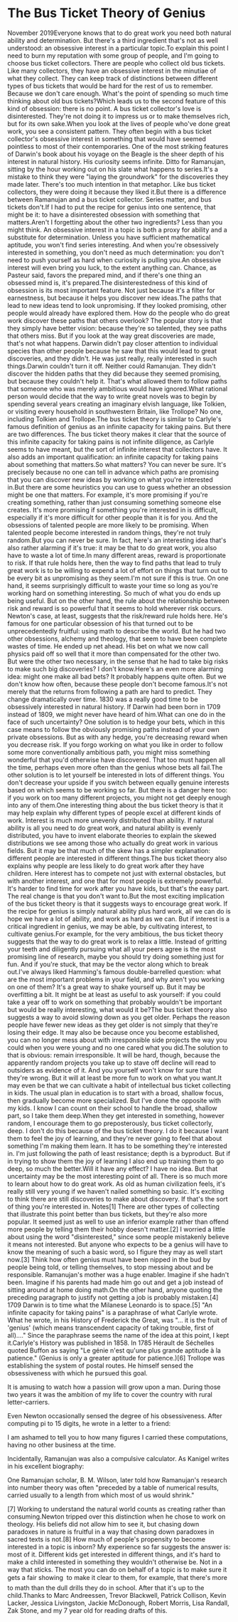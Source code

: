 # The Bus Ticket Theory of Genius

November 2019Everyone knows that to do great work you need both natural ability
and determination. But there's a third ingredient that's not as
well understood: an obsessive interest in a particular topic.To explain this point I need to burn my reputation with some group
of people, and I'm going to choose bus ticket collectors.  There
are people who collect old bus tickets. Like many collectors, they
have an obsessive interest in the minutiae of what they collect.
They can keep track of distinctions between different types of bus
tickets that would be hard for the rest of us to remember.  Because
we don't care enough. What's the point of spending so much time
thinking about old bus tickets?Which leads us to the second feature of this kind of obsession:
there is no point. A bus ticket collector's love is disinterested.
They're not doing it to impress us or to make themselves rich, but
for its own sake.When you look at the lives of people who've done great work, you
see a consistent pattern. They often begin with a bus ticket
collector's obsessive interest in something that would have seemed
pointless to most of their contemporaries. One of the most striking
features of Darwin's book about his voyage on the Beagle is the
sheer depth of his interest in natural history. His curiosity seems
infinite. Ditto for Ramanujan, sitting by the hour working out on
his slate what happens to series.It's a mistake to think they were "laying the groundwork" for the
discoveries they made later. There's too much intention in that
metaphor. Like bus ticket collectors, they were doing it
because they liked it.But there is a difference between Ramanujan and a bus ticket
collector. Series matter, and bus tickets don't.If I had to put the recipe for genius into one sentence, that might
be it: to have a disinterested obsession with something that matters.Aren't I forgetting about the other two ingredients? Less than you
might think. An obsessive interest in a topic is both a proxy for
ability and a substitute for determination.  Unless you have
sufficient mathematical aptitude, you won't find series interesting.
And when you're obsessively interested in something, you don't need
as much determination: you don't need to push yourself as hard when
curiosity is pulling you.An obsessive interest will even bring you luck, to the extent
anything can. Chance, as Pasteur said, favors the prepared mind,
and if there's one thing an obsessed mind is, it's prepared.The disinterestedness of this kind of obsession is its most important
feature. Not just because it's a filter for earnestness, but because
it helps you discover new ideas.The paths that lead to new ideas tend to look unpromising. If they
looked promising, other people would already have explored them.
How do the people who do great work discover these paths that others
overlook?  The popular story is that they simply have better vision:
because they're so talented, they see paths that others miss.  But
if you look at the way great discoveries are made, that's not what
happens. Darwin didn't pay closer attention to individual species
than other people because he saw that this would lead to great
discoveries, and they didn't. He was just really, really interested
in such things.Darwin couldn't turn it off. Neither could Ramanujan.  They didn't
discover the hidden paths that they did because they seemed promising,
but because they couldn't help it. That's what allowed them to
follow paths that someone who was merely ambitious would have
ignored.What rational person would decide that the way to write great novels
was to begin by spending several years creating an imaginary elvish
language, like Tolkien, or visiting every household in southwestern
Britain, like Trollope? No one, including Tolkien and Trollope.The bus ticket theory is similar to Carlyle's famous definition of
genius as an infinite capacity for taking pains. But there are two
differences. The bus ticket theory makes it clear that the source
of this infinite capacity for taking pains is not infinite diligence,
as Carlyle seems to have meant, but the sort of infinite interest
that collectors have. It also adds an important qualification: an
infinite capacity for taking pains about something that matters.So what  matters? You can never be sure. It's precisely because no
one can tell in advance which paths are promising that you can
discover new ideas by working on what you're interested in.But there are some heuristics you can use to guess whether an
obsession might be one that matters. For example, it's more promising
if you're creating something, rather than just consuming something
someone else creates. It's more promising if something you're
interested in is difficult, especially if it's more difficult for
other people than it is for you. And the obsessions of talented
people are more likely to be promising. When talented people become
interested in random things, they're not truly random.But you can never be sure. In fact, here's an interesting idea
that's also rather alarming if it's true: it may be that to do great
work, you also have to waste a lot of time.In many different areas, reward is proportionate to risk. If that
rule holds here, then the way to find paths that lead to truly great
work is to be willing to expend a lot of effort on things that turn
out to be every bit as unpromising as they seem.I'm not sure if this is true. On one hand, it seems surprisingly
difficult to waste your time so long as you're working hard on
something interesting. So much of what you do ends up being useful.
But on the other hand, the rule about the relationship between risk
and reward is so powerful that it seems to hold wherever risk occurs.
Newton's case, at least, suggests that the risk/reward rule holds
here. He's famous for one particular obsession of his that turned
out to be unprecedentedly fruitful: using math to describe the
world. But he had two other obsessions, alchemy and theology, that
seem to have been complete wastes of time. He ended up net ahead.
His bet on what we now call physics paid off so well that it more
than compensated for the other two. But were the other two necessary,
in the sense that he had to take big risks to make such big
discoveries? I don't know.Here's an even more alarming idea: might one make all bad bets?  It
probably happens quite often. But we don't know how often, because
these people don't become famous.It's not merely that the returns from following a path are hard to
predict. They change dramatically over time. 1830 was a really good
time to be obsessively interested in natural history. If Darwin had
been born in 1709 instead of 1809, we might never have heard of
him.What can one do in the face of such uncertainty?  One solution is
to hedge your bets, which in this case means to follow the obviously
promising paths instead of your own private obsessions. But as with
any hedge, you're decreasing reward when you decrease risk.  If you
forgo working on what you like in order to follow some more
conventionally ambitious path, you might miss something wonderful
that you'd otherwise have discovered. That too must happen all the
time, perhaps even more often than the genius whose bets all fail.The other solution is to let yourself be interested in lots of
different things. You don't decrease your upside if you switch
between equally genuine interests based on which seems to be working
so far. But there is a danger here too: if you work on too many
different projects, you might not get deeply enough into any of
them.One interesting thing about the bus ticket theory is that it may
help explain why different types of people excel at different kinds
of work. Interest is much more unevenly distributed than ability.
If natural ability is all you need to do great work, and natural
ability is evenly distributed, you have to invent elaborate theories
to explain the skewed distributions we see among those who actually
do great work in various fields. But it may be that much of the
skew has a simpler explanation: different people are interested in
different things.The bus ticket theory also explains why people are less likely to
do great work after they have children. Here interest has to compete
not just with external obstacles, but with another interest, and
one that for most people is extremely powerful. It's harder to find
time for work after you have kids, but that's the easy part. The
real change is that you don't want to.But the most exciting implication of the bus ticket theory is that
it suggests ways to encourage great work. If the recipe for genius
is simply natural ability plus hard work, all we can do is hope we
have a lot of ability, and work as hard as we can. But if interest
is a critical ingredient in genius, we may be able, by cultivating
interest, to cultivate genius.For example, for the very ambitious, the bus ticket theory suggests
that the way to do great work is to relax a little. Instead of
gritting your teeth and diligently pursuing what all your peers
agree is the most promising line of research, maybe you should try
doing something just for fun. And if you're stuck, that may be the
vector along which to break out.I've always liked Hamming's famous double-barrelled question: what
are the most important problems in your field, and why aren't you
working on one of them? It's a great way to shake yourself up. But
it may be overfitting a bit. It might be at least as useful to ask
yourself: if you could take a year off to work on something that
probably wouldn't be important but would be really interesting,
what would it be?The bus ticket theory also suggests a way to avoid slowing down as
you get older. Perhaps the reason people have fewer new ideas as
they get older is not simply that they're losing their edge. It may
also be because once you become established, you can no longer mess
about with irresponsible side projects the way you could when you
were young and no one cared what you did.The solution to that is obvious: remain irresponsible. It will be
hard, though, because the apparently random projects you take up
to stave off decline will read to outsiders as evidence of it.  And
you yourself won't know for sure that they're wrong. But it will
at least be more fun to work on what you want.It may even be that we can cultivate a habit of intellectual bus
ticket collecting in kids. The usual plan in education is to start
with a broad, shallow focus, then gradually become more specialized.
But I've done the opposite with my kids. I know I can count on their
school to handle the broad, shallow part, so I take them deep.When they get interested in something, however random, I encourage
them to go preposterously, bus ticket collectorly, deep.  I don't
do this because of the bus ticket theory. I do it because I want
them to feel the joy of learning, and they're never going to feel
that about something I'm making them learn. It has to be something
they're interested in. I'm just following the path of least resistance;
depth is a byproduct. But if in trying to show them the joy of
learning I also end up training them to go deep, so much the better.Will it have any effect? I have no idea. But that uncertainty may
be the most interesting point of all. There is so much more to learn
about how to do great work. As old as human civilization feels,
it's really still very young if we haven't nailed something so
basic. It's exciting to think there are still discoveries to make
about discovery. If that's the sort of thing you're interested in.
Notes[1] There are other types of collecting that illustrate this point
better than bus tickets, but they're also more popular. It seemed
just as well to use an inferior example rather than offend more
people by telling them their hobby doesn't matter.[2] I worried a little about using the word "disinterested," since
some people mistakenly believe it means not interested. But anyone
who expects to be a genius will have to know the meaning of such a
basic word, so I figure they may as well start now.[3] Think how often genius must have been nipped in the bud by
people being told, or telling themselves, to stop messing about and
be responsible. Ramanujan's mother was a huge enabler. Imagine if
she hadn't been. Imagine if his parents had made him go out and get
a job instead of sitting around at home doing math.On the other hand, anyone quoting the preceding paragraph to justify
not getting a job is probably mistaken.[4] 1709 Darwin is to time what the Milanese Leonardo is to space.[5] "An infinite capacity for taking pains" is a paraphrase of what
Carlyle wrote. What he wrote, in his History of Frederick the Great,
was "... it is the fruit of 'genius' (which means transcendent
capacity of taking trouble, first of all)...." Since the paraphrase
seems the name of the idea at this point, I kept it.Carlyle's History was published in 1858. In 1785 Hérault de Séchelles
quoted Buffon as saying "Le génie n'est qu'une plus grande aptitude
à la patience." (Genius is only a greater aptitude for patience.)[6] Trollope was establishing the system of postal routes. He himself
sensed the obsessiveness with which he pursued this goal.

   It is amusing to watch how a passion will grow upon a man. During
   those two years it was the ambition of my life to cover the
   country with rural letter-carriers.

Even Newton occasionally sensed the degree of his obsessiveness.
After computing pi to 15 digits, he wrote in a letter to a friend:

   I am ashamed to tell you to how many figures I carried these
   computations, having no other business at the time.

Incidentally, Ramanujan was also a compulsive calculator. As Kanigel
writes in his excellent biography:

  One Ramanujan scholar, B. M. Wilson, later told how Ramanujan's
  research into number theory was often "preceded by a table of
  numerical results, carried usually to a length from which most
  of us would shrink."

[7] Working to understand the natural world counts as creating
rather than consuming.Newton tripped over this distinction when he chose
to work on theology. His beliefs did not allow him to see it, but
chasing down paradoxes in nature is fruitful in a way that chasing
down paradoxes in sacred texts is not.[8] How much of people's propensity to become interested in a topic
is inborn?  My experience so far suggests the answer is: most of
it. Different kids get interested in different things, and it's
hard to make a child interested in something they wouldn't otherwise
be. Not in a way that sticks.  The most you can do on behalf of a
topic is to make sure it gets a fair showing  to make it clear to
them, for example, that there's more to math than the dull drills
they do in school. After that it's up to the child.Thanks to Marc Andreessen, Trevor Blackwell, Patrick Collison, Kevin
Lacker, Jessica Livingston, Jackie McDonough, Robert Morris, Lisa
Randall, Zak Stone, and my 7 year old for reading drafts of this.